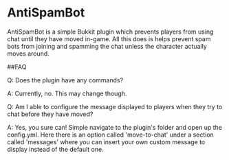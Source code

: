 # AntiSpamBot

AntiSpamBot is a simple Bukkit plugin which prevents players from using chat until they have moved in-game. All this does is helps prevent spam bots from joining and spamming the chat unless the character actually moves around.

##FAQ

Q: Does the plugin have any commands?

A: Currently, no. This may change though.

Q: Am I able to configure the message displayed to players when they try to chat before they have moved?

A: Yes, you sure can! Simple navigate to the plugin's folder and open up the config.yml. Here there is an option called 'move-to-chat' under a section called 'messages' where you can insert your own custom message to display instead of the default one.
